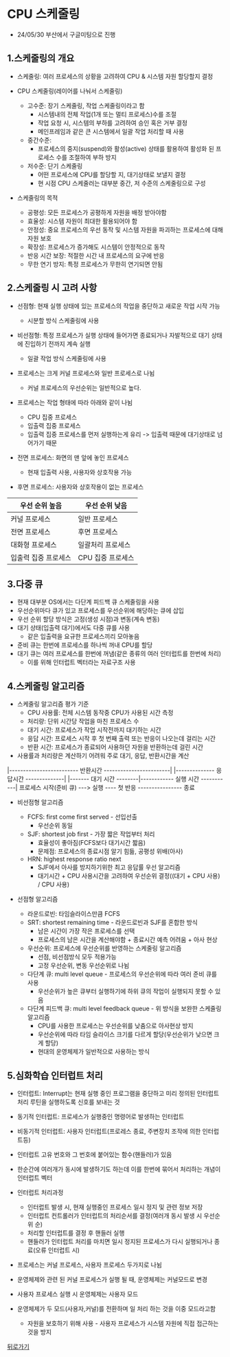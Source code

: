 # CPU 스케줄링

- 24/05/30 부산에서 구글미팅으로 진행

## 1.스케줄링의 개요

- 스케줄링: 여러 프로세스의 상황을 고려하여 CPU & 시스템 자원 할당할지 결정

- CPU 스케줄링(레이어를 나눠서 스케줄링)

  - 고수준: 장기 스케줄링, 작업 스케줄링이라고 함
    - 시스템내의 전체 작업(1개 또는 멀티 프로세스)수를 조절
    - 작업 요청 시, 시스템의 부하를 고려하여 승인 혹은 거부 결정
    - 메인프레임과 같은 큰 시스템에서 일괄 작업 처리할 때 사용
  - 중간수준:
    - 프로세스의 중지(suspend)와 활성(active) 상태를 활용하여 활성화 된 프로세스 수를 조절하여 부하 방지
  - 저수준: 단기 스케줄링
    - 어떤 프로세스에 CPU를 할당할 지, 대기상태로 보낼지 결정
    - 현 시점 CPU 스케줄러는 대부분 중간, 저 수준의 스케줄링으로 구성

- 스케줄링의 목적
  - 공평성: 모든 프로세스가 공평하게 자원을 배정 받아야함
  - 효율성: 시스템 자원이 최대한 활용되어야 함
  - 안정성: 중요 프로세스의 우선 동작 및 시스템 자원을 파괴하는 프로세스에 대해 자원 보호
  - 확장성: 프로세스가 증가해도 시스템이 안정적으로 동작
  - 반응 시간 보장: 적절한 시간 내 프로세스의 요구에 반응
  - 무한 연기 방지: 특정 프로세스가 무한히 연기되면 안됨

## 2.스케줄링 시 고려 사항

- 선점형: 현재 실행 상태에 있는 프로세스의 작업을 중단하고 새로운 작업 시작 가능
  - 시분할 방식 스케줄링에 사용
- 비선점형: 특정 프로세스가 실행 상태에 들어가면 종료되거나 자발적으로 대기 상태에 진입하기 전까지 계속 실행

  - 일괄 작업 방식 스케줄링에 사용

- 프로세스는 크게 커널 프로세스와 일반 프로세스로 나뉨

  - 커널 프로세스의 우선순위는 일반적으로 높다.

- 프로세스는 작업 형태에 따라 아래와 같이 나뉨

  - CPU 집중 프로세스
  - 입출력 집중 프로세스
  - 입출력 집중 프로세스를 먼저 실행하는게 유리 -> 입출력 때문에 대기상태로 넘어가기 때문

- 전면 프로세스: 화면의 맨 앞에 놓인 프로세스
  - 현재 입출력 사용, 사용자와 상호작용 가능
- 후면 프로세스: 사용자와 상호작용이 없는 프로세스

| 우선 순위 높음       | 우선 순위 낮음    |
| -------------------- | ----------------- |
| 커널 프로세스        | 일반 프로세스     |
| 전면 프로세스        | 후면 프로세스     |
| 대화형 프로세스      | 일괄처리 프로세스 |
| 입출력 집중 프로세스 | CPU 집중 프로세스 |

## 3.다중 큐

- 현재 대부분 OS에서는 다단계 피드백 큐 스케줄링을 사용
- 우선순위마다 큐가 있고 프로세스를 우선순위에 해당하는 큐에 삽입
- 우선 순위 할당 방식은 고정(생성 시점)과 변동(계속 변동)
- 대기 상태(입출력 대기)에서도 다중 큐를 사용
  - 같은 입출력을 요규한 프로세스끼리 모아놓음
- 준비 큐는 한번에 프로세스를 하나씩 꺼내 CPU를 할당
- 대기 큐는 여러 프로세스를 한번에 꺼냄(같은 종류의 여러 인터럽트를 한번에 처리)
  - 이를 위해 인터럽트 벡터라는 자료구조 사용

## 4.스케줄링 알고리즘

- 스케줄링 알고리즘 평가 기준
  - CPU 사용률: 전체 시스템 동작중 CPU가 사용된 시간 측정
  - 처리량: 단위 시간당 작업을 마친 프로세스 수
  - 대기 시간: 프로세스가 작업 시작전까지 대기하는 시간
  - 응답 시간: 프로세스 시작 후 첫 번째 출력 또는 반응이 나오는데 걸리는 시간
  - 반환 시간: 프로세스가 종료되어 사용하던 자원을 반환하는데 걸린 시간
- 사용률과 처리량은 계산하기 어려워 주로 대기, 응답, 반환시간을 계산

|------------------------- 반환시간 ------------------------|
|-------------- 응답시간 --------------|
|------- 대기 시간 --------|------------ 실행 시간 -----------|
프로세스 시작(준비 큐) ---> 실행 ---- 첫 반응 ---------------- 종료

- 비선점형 알고리즘

  - FCFS: first come first served - 선입선출
    - 우선순위 동일
  - SJF: shortest job first - 가장 짧은 작업부터 처리
    - 효율성이 좋아짐(FCFS보다 대기시간 짧음)
    - 문제점: 프로세스의 종료시점 알기 힘듦, 공평성 위배(아사)
  - HRN: highest response ratio next
    - SJF에서 아사를 방지하기위한 최고 응답률 우선 알고리즘
    - 대기시간 + CPU 사용시간을 고려하여 우선순위 결정((대기 + CPU 사용) / CPU 사용)

- 선점형 알고리즘
  - 라운드로빈: 타임슬라이스만큼 FCFS
  - SRT: shortest remaining time - 라운드로빈과 SJF를 혼합한 방식
    - 남은 시간이 가장 작은 프로세스를 선택
    - 프로세스의 남은 시간을 계산해야함 + 종료시간 예측 어려움 + 아사 현상
  - 우선순위: 프로세스에 우선순위를 반영하는 스케줄링 알고리즘
    - 선점, 비선점방식 모두 적용가능
    - 고정 우선순위, 변동 우선순위로 나뉨
  - 다단계 큐: multi level queue - 프로세스의 우선순위에 따라 여러 준비 큐를 사용
    - 우선순위가 높은 큐부터 실행하기에 하위 큐의 작업이 실행되지 못할 수 있음
  - 다단계 피드백 큐: multi level feedback queue - 위 방식을 보완한 스케줄링 알고리즘
    - CPU를 사용한 프로세스는 우선순위를 낮춤으로 아사현상 방지
    - 우선순위에 따라 타임 슬라이스 크기를 다르게 할당(우선순위가 낮으면 크게 할당)
    - 현대의 운영체제가 일반적으로 사용하는 방식

## 5.심화학습 인터럽트 처리

- 인터럽트: Interrupt는 현재 실행 중인 프로그램을 중단하고 미리 정의된 인터럽트 처리 루틴을 실행하도록 신호를 보내는 것
- 동기적 인터럽트: 프로세스가 실행중인 명령어로 발생하는 인터럽트
- 비동기적 인터럽트: 사용자 인터럽트(프로레스 종료, 주변장치 조작에 의한 인터럽트등)
- 인터럽트 고유 번호와 그 번호에 붙어있는 함수(핸들러)가 있음
- 한순간에 여러개가 동시에 발생하기도 하는데 이를 한번에 묶어서 처리하는 개념이 인터럽트 벡터
- 인터럽트 처리과정

  - 인터럽트 발생 시, 현재 실행중인 프로세스 일시 정지 및 관련 정보 저장
  - 인터럽트 컨트롤러가 인터럽트의 처리순서를 결정(여러개 동시 발생 시 우선순위 순)
  - 처리할 인터럽트를 결정 후 핸들러 실행
  - 핸들러가 인터럽트 처리를 마치면 일시 정지된 프로세스가 다시 실행되거나 종료(오류 인터럽트 시)

- 프로세스는 커널 프로세스, 사용자 프로세스 두가지로 나뉨
- 운영체제와 관련 된 커널 프로세스가 실행 될 때, 운영체제는 커널모드로 변경
- 사용자 프로세스 실행 시 운영체제는 사용자 모드
- 운영체제가 두 모드(사용자,커널)를 전환하며 일 처리 하는 것을 이중 모드라고함
  - 자원을 보호하기 위해 사용 - 사용자 프로세스가 시스템 자원에 직접 접근하는 것을 방지

[뒤로가기](/)
